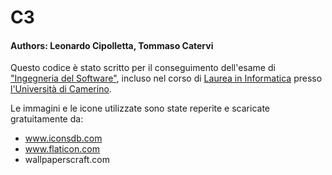 # C3

#### Authors: Leonardo Cipolletta, Tommaso Catervi

Questo codice è stato scritto per il conseguimento dell'esame di ["Ingegneria del Software"](http://didattica.cs.unicam.it/doku.php?id=didattica:triennale:ids:ay_2021:main),
incluso nel corso di [Laurea in Informatica](http://www.cs.unicam.it) presso [l'Università di Camerino](http://www.unicam.it/).


Le immagini e le icone utilizzate sono state reperite e scaricate gratuitamente da:
- www.iconsdb.com
- www.flaticon.com
- wallpaperscraft.com